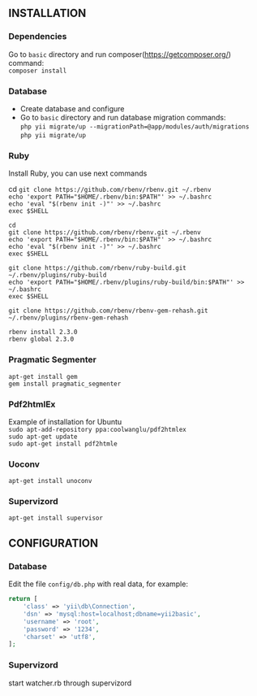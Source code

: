 
INSTALLATION
-------------
### Dependencies

 Go to `basic` directory and run composer(https://getcomposer.org/) command:<br />
```composer install```

### Database
- Create database and configure
- Go to `basic` directory and run database migration commands:<br />
```php yii migrate/up --migrationPath=@app/modules/auth/migrations```<br />
```php yii migrate/up```<br />

### Ruby
  Install Ruby, you can use next commands <br />

cd
```git clone https://github.com/rbenv/rbenv.git ~/.rbenv```<br />
```echo 'export PATH="$HOME/.rbenv/bin:$PATH"' >> ~/.bashrc```<br />
```echo 'eval "$(rbenv init -)"' >> ~/.bashrc```<br />
```exec $SHELL```

```cd```<br />
```git clone https://github.com/rbenv/rbenv.git ~/.rbenv```<br />
```echo 'export PATH="$HOME/.rbenv/bin:$PATH"' >> ~/.bashrc```<br />
```echo 'eval "$(rbenv init -)"' >> ~/.bashrc```<br />
```exec $SHELL```<br />

```git clone https://github.com/rbenv/ruby-build.git ~/.rbenv/plugins/ruby-build```<br />
```echo 'export PATH="$HOME/.rbenv/plugins/ruby-build/bin:$PATH"' >> ~/.bashrc```<br />
```exec $SHELL```<br />

```git clone https://github.com/rbenv/rbenv-gem-rehash.git ~/.rbenv/plugins/rbenv-gem-rehash```<br />

```rbenv install 2.3.0```<br />
```rbenv global 2.3.0```<br />

### Pragmatic Segmenter
```apt-get install gem```<br />
```gem install pragmatic_segmenter```<br />

### Pdf2htmlEx
Example of installation for Ubuntu <br />
```sudo apt-add-repository ppa:coolwanglu/pdf2htmlex```<br />
```sudo apt-get update```<br />
```sudo apt-get install pdf2htmle```<br />

### Uoconv
```apt-get install unoconv```

### Supervizord
```apt-get install supervisor```

CONFIGURATION
-------------

### Database

Edit the file `config/db.php` with real data, for example:

```php
return [
    'class' => 'yii\db\Connection',
    'dsn' => 'mysql:host=localhost;dbname=yii2basic',
    'username' => 'root',
    'password' => '1234',
    'charset' => 'utf8',
];
```

### Supervizord
start watcher.rb through supervizord